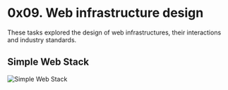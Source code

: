 # 0x09. Web infrastructure design
These tasks explored the design of web infrastructures, their interactions and industry standards.

## Simple Web Stack
![Simple Web Stack](https://drive.google.com/file/d/1TUpWryRJaicoaAk2Dow6XGBg9gdEuUfh/view?usp=sharing)
